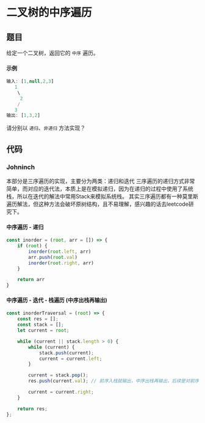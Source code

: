 # 二叉树的中序遍历

## 题目
给定一个二叉树，返回它的 `中序` 遍历。

#### 示例
```js
输入: [1,null,2,3]
   1
    \
     2
    /
   3
输出: [1,3,2]
```
请分别以 `递归`、`非递归` 方法实现？

## 代码

### Johninch

本部分是三序遍历的实现，主要分为两类：递归和迭代
三序遍历的递归方式非常简单，而对应的迭代法，本质上是在模拟递归，因为在递归的过程中使用了系统栈，所以在迭代的解法中常用Stack来模拟系统栈。
其实三序遍历都有一种莫里斯遍历解法，但这种方法会破坏原树结构，且不易理解，感兴趣的话去leetcode研究下。

#### 中序遍历 - 递归
```js
const inorder = (root, arr = []) => {
    if (root) {
        inorder(root.left, arr)
        arr.push(root.val)
        inorder(root.right, arr)
    }

    return arr
}
```
#### 中序遍历 - 迭代 - 栈遍历 (中序出栈再输出)
```js
const inorderTraversal = (root) => {
    const res = [];
    const stack = [];
    let current = root;

    while (current || stack.length > 0) {
        while (current) {
            stack.push(current);
            current = current.left;
        }

        current = stack.pop();
        res.push(current.val); // 前序入栈就输出，中序出栈再输出，后续是对前序的修改

        current = current.right;
    }

    return res;
};
```
